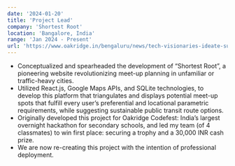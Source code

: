```yaml
---
date: '2024-01-20'
title: 'Project Lead'
company: 'Shortest Root'
location: 'Bangalore, India'
range: 'Jan 2024 - Present'
url: 'https://www.oakridge.in/bengaluru/news/tech-visionaries-ideate-sustainable-tourism-to-urban-transit-solutions-at-oakridge-codefest/'
---
```


- Conceptualized and spearheaded the development of “Shortest Root”, a pioneering website revolutionizing meet-up planning in unfamiliar or traffic-heavy cities.
- Utilized React.js, Google Maps APIs, and SQLite technologies, to develop this platform that triangulates and displays potential meet-up spots that fulfill every user’s preferential and locational parametric requirements, while suggesting sustainable public transit route options.
- Originally developed this project for Oakridge Codefest: India’s largest overnight hackathon for secondary schools, and led my team (of 4 classmates) to win first place: securing a trophy and a 30,000 INR cash prize.
- We are now re-creating this project with the intention of professional deployment.